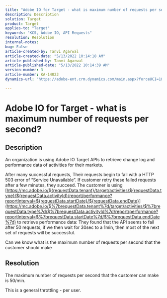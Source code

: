 ```yaml
---
title: "Adobe IO for Target - what is maximum number of requests per second?"
description: Description
solution: Target
product: Target
applies-to: "Target"
keywords: "KCS, Adobe IO, API Requests"
resolution: Resolution
internal-notes: 
bug: False
article-created-by: Tanvi Agarwal
article-created-date: "5/13/2022 10:14:18 AM"
article-published-by: Tanvi Agarwal
article-published-date: "5/13/2022 10:14:39 AM"
version-number: 3
article-number: KA-14023
dynamics-url: "https://adobe-ent.crm.dynamics.com/main.aspx?forceUCI=1&pagetype=entityrecord&etn=knowledgearticle&id=5435e76e-a5d2-ec11-a7b5-00224809c27a"

---
```

# Adobe IO for Target - what is maximum number of requests per second?

## Description


An organization is using Adobe IO Target APIs to retrieve change log and performance data of activities for their markets.

After many successful requests, Their requests begin to fail with a HTTP 503 error of “Service Unavailable”. If customer retry these failed requests after a few minutes, they succeed. The customer is using [https://mc.adobe.io/${requestData.tenant}/target/activities/${requestData.type}/${requestData.activityId}/report/performance?reportInterval=${requestData.startDate}/${requestData.endDate}](https://mc.adobe.io/$%7brequestData.tenant%7d/target/activities/$%7brequestData.type%7d/$%7brequestData.activityId%7d/report/performance?reportInterval=$%7brequestData.startDate%7d/$%7brequestData.endDate%7d) to retrieve performance data: They found that the API seems to fail after 50 requests, if we then wait for 30sec to a 1min, then most of the next set of requests will be successful.

Can we know what is the maximum number of requests per second that the customer should make


## Resolution


The maximum number of requests per second that the customer can make is 50/min.

This is a general throttling - per user.
